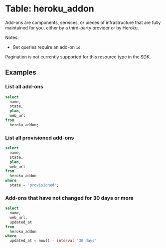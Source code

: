 # Table: heroku_addon

Add-ons are components, services, or pieces of infrastructure that are fully maintained for you, either by a third-party provider or by Heroku.

Notes:
* Get queries require an add-on `id`.

Pagination is not currently supported for this resource type in the SDK.

## Examples

### List all add-ons

```sql
select
  name,
  state,
  plan,
  web_url
from
  heroku_addon;
```

### List all provisioned add-ons

```sql
select
  name,
  state,
  plan,
  web_url
from
  heroku_addon
where
  state = 'provisioned';
```

### Add-ons that have not changed for 30 days or more

```sql
select
  name,
  web_url,
  updated_at
from
  heroku_addon
where
  updated_at < now() - interval '30 days'
```
